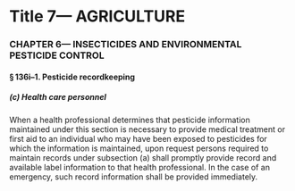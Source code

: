 
# Title 7— AGRICULTURE
### CHAPTER 6— INSECTICIDES AND ENVIRONMENTAL PESTICIDE CONTROL
#### § 136i–1. Pesticide recordkeeping
##### (c) Health care personnel

When a health professional determines that pesticide information maintained under this section is necessary to provide medical treatment or first aid to an individual who may have been exposed to pesticides for which the information is maintained, upon request persons required to maintain records under subsection (a) shall promptly provide record and available label information to that health professional. In the case of an emergency, such record information shall be provided immediately.
